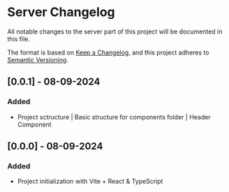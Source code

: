 # Server Changelog

All notable changes to the server part of this project will be documented in this file.

The format is based on [Keep a Changelog](https://keepachangelog.com/en/1.0.0/),
and this project adheres to [Semantic Versioning](https://semver.org/spec/v2.0.0.html).

## [0.0.1] - 08-09-2024
### Added
- Project sctructure | Basic structure for components folder | Header Component

## [0.0.0] - 08-09-2024
### Added
- Project initialization with Vite + React & TypeScript